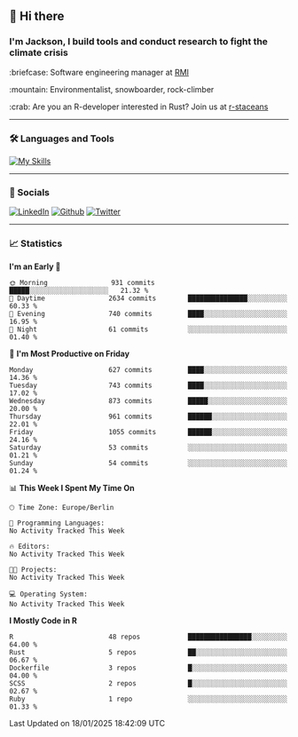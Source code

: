 ## :wave: Hi there
### I'm Jackson, I build tools and conduct research to fight the climate crisis
<p> :briefcase: Software engineering manager at <a href="https://rmi.org/" alt="RMI">RMI</a></p>
<p> :mountain: Environmentalist, snowboarder, rock-climber</p>
<p> :crab: Are you an R-developer interested in Rust? Join us at <a href="https://github.com/r-staceans" alt="r-staceans">r-staceans</a></p>

---

### :hammer_and_wrench: Languages and Tools

[![My Skills](https://skillicons.dev/icons?i=r,python,rust,docker,svelte,js,neovim,azure,postgresql,kubernetes,html,css&perline=6&theme=dark)](https://skillicons.dev)

---

### :iphone: Socials

[![LinkedIn](https://skillicons.dev/icons?i=linkedin&theme=dark)](https://www.linkedin.com/in/jackson-hoffart/) 
[![Github](https://skillicons.dev/icons?i=github&theme=dark)](https://github.com/jdhoffa) 
[![Twitter](https://skillicons.dev/icons?i=twitter&theme=dark)](https://twitter.com/jdhoffart) 

---

### :chart_with_upwards_trend: Statistics

 
<!--START_SECTION:waka-->
**I'm an Early 🐤** 

```text
🌞 Morning                931 commits         █████░░░░░░░░░░░░░░░░░░░░   21.32 % 
🌆 Daytime                2634 commits        ███████████████░░░░░░░░░░   60.33 % 
🌃 Evening                740 commits         ████░░░░░░░░░░░░░░░░░░░░░   16.95 % 
🌙 Night                  61 commits          ░░░░░░░░░░░░░░░░░░░░░░░░░   01.40 % 
```
📅 **I'm Most Productive on Friday** 

```text
Monday                   627 commits         ████░░░░░░░░░░░░░░░░░░░░░   14.36 % 
Tuesday                  743 commits         ████░░░░░░░░░░░░░░░░░░░░░   17.02 % 
Wednesday                873 commits         █████░░░░░░░░░░░░░░░░░░░░   20.00 % 
Thursday                 961 commits         ██████░░░░░░░░░░░░░░░░░░░   22.01 % 
Friday                   1055 commits        ██████░░░░░░░░░░░░░░░░░░░   24.16 % 
Saturday                 53 commits          ░░░░░░░░░░░░░░░░░░░░░░░░░   01.21 % 
Sunday                   54 commits          ░░░░░░░░░░░░░░░░░░░░░░░░░   01.24 % 
```


📊 **This Week I Spent My Time On** 

```text
🕑︎ Time Zone: Europe/Berlin

💬 Programming Languages: 
No Activity Tracked This Week

🔥 Editors: 
No Activity Tracked This Week

🐱‍💻 Projects: 
No Activity Tracked This Week

💻 Operating System: 
No Activity Tracked This Week
```

**I Mostly Code in R** 

```text
R                        48 repos            ████████████████░░░░░░░░░   64.00 % 
Rust                     5 repos             ██░░░░░░░░░░░░░░░░░░░░░░░   06.67 % 
Dockerfile               3 repos             █░░░░░░░░░░░░░░░░░░░░░░░░   04.00 % 
SCSS                     2 repos             █░░░░░░░░░░░░░░░░░░░░░░░░   02.67 % 
Ruby                     1 repo              ░░░░░░░░░░░░░░░░░░░░░░░░░   01.33 % 
```




 Last Updated on 18/01/2025 18:42:09 UTC
<!--END_SECTION:waka-->

